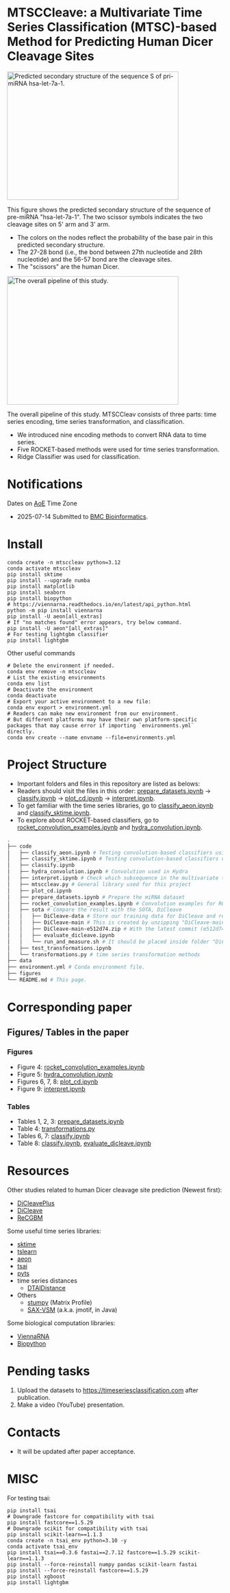 # MTSCCleave: a Multivariate Time Series Classification (MTSC)-based Method for Predicting Human Dicer Cleavage Sites
<!-- https://stackoverflow.com/questions/39777166/display-pdf-image-in-markdown -->
<!-- for d in *.pdf ; do inkscape --without-gui --file=$d --export-plain-svg=${d%.*}.svg ; done -->
<!-- ![Predicted secondary structure of the sequence S of pri-miRNA “hsa-let-7a-1".](figures/hsa-let-7a-1_ss.svg.pptx.svg) -->
<img src="figures/hsa-let-7a-1_ss.svg.pptx.svg" alt="Predicted secondary structure of the sequence S of pri-miRNA hsa-let-7a-1." width="400" height="300">

This figure shows the predicted secondary structure of the sequence of pre-miRNA "hsa-let-7a-1". The two scissor symbols indicates the two cleavage sites on 5' arm and 3' arm.
- The colors on the nodes reflect the probability of the base pair in this predicted secondary structure.
- The 27-28 bond (i.e., the bond between 27th nucleotide and 28th nucleotide) and the 56-57 bond are the cleavage sites.
- The "scissors" are the human Dicer.

<!-- ![The overall pipeline of this study.](figures/pipeline.pptx.svg) -->
<img src="figures/pipeline.pptx.svg" alt="The overall pipeline of this study." width="400" height="300">

The overall pipeline of this study.
MTSCCleav consists of three parts: time series encoding, time series transformation, and classification. 
- We introduced nine encoding methods to convert RNA data to time series.
- Five ROCKET-based methods were used for time series transformation. 
- Ridge Classifier was used for classification.

# Notifications
Dates on [AoE](https://www.timeanddate.com/time/zones/aoe) Time Zone
- 2025-07-14 Submitted to [BMC Bioinformatics](https://bmcbioinformatics.biomedcentral.com/).

# Install
```
conda create -n mtsccleav python=3.12
conda activate mtsccleav
pip install sktime
pip install --upgrade numba
pip install matplotlib
pip install seaborn
pip install biopython
# https://viennarna.readthedocs.io/en/latest/api_python.html
python -m pip install viennarna
pip install -U aeon[all_extras]
# If "no matches found" error appears, try below command.
pip install -U aeon"[all_extras]"
# For testing lightgbm classifier
pip install lightgbm
```
Other useful commands
```
# Delete the environment if needed.
conda env remove -n mtsccleav
# List the existing environments
conda env list
# Deactivate the environment
conda deactivate
# Export your active environment to a new file:
conda env export > environment.yml
# Readers can make new environment from our environment. 
# But different platforms may have their own platform-specific packages that may cause error if importing `environments.yml` directly.
conda env create --name envname --file=environments.yml
```
# Project Structure
- Important folders and files in this repository are listed as belows:
- Readers should visit the files in this order: [prepare_datasets.ipynb](https://github.com/cyuab/time-series-classification-cleavage/blob/main/code/prepare_datasets.ipynb) -> [classify.ipynb](https://github.com/cyuab/time-series-classification-cleavage/blob/main/code/classify.ipynb) -> [plot_cd.ipynb](https://github.com/cyuab/time-series-classification-cleavage/blob/main/code/plot_cd.ipynb) -> [interpret.ipynb](https://github.com/cyuab/time-series-classification-cleavage/blob/main/code/interpret.ipynb).
- To get familiar with the time series libraries, go to [classify_aeon.ipynb](https://github.com/cyuab/time-series-classification-cleavage/blob/main/code/classify_aeon.ipynb) and [classify_sktime.ipynb](https://github.com/cyuab/time-series-classification-cleavage/blob/main/code/classify_sktime.ipynb).
- To explore about ROCKET-based classifiers, go to [rocket_convolution_examples.ipynb](https://github.com/cyuab/time-series-classification-cleavage/blob/main/code/rocket_convolution_examples.ipynb) and [hydra_convolution.ipynb](https://github.com/cyuab/time-series-classification-cleavage/blob/main/code/hydra_convolution.ipynb).
```bash
.
├── code
│   ├── classify_aeon.ipynb # Testing convolution-based classifiers using aeon library
│   ├── classify_sktime.ipynb # Testing convolution-based classifiers using sktime library
│   ├── classify.ipynb
│   ├── hydra_convolution.ipynb # Convolution used in Hydra
│   ├── interpret.ipynb # Check which subsequence in the multivariate time series is important for classification
│   ├── mtsccleav.py # General library used for this project
│   ├── plot_cd.ipynb
│   ├── prepare_datasets.ipynb # Prepare the miRNA dataset
│   ├── rocket_convolution_examples.ipynb # Convolution examples for ROCKET
│   ├── sota # Compare the result with the SOTA, DiCleave
│   │   ├── DiCleave-data # Store our training data for DiCleave and results returned by DiCleave
│   │   ├── DiCleave-main # This is created by unzipping "DiCleave-main-e512d74.zip"
│   │   ├── DiCleave-main-e512d74.zip # With the latest commit (e512d74), accessed on 2025-06-17
│   │   ├── evaluate_dicleave.ipynb
│   │   └── run_and_measure.sh # It should be placed inside folder "DiCleave-main" for correct path.
│   ├── test_transformations.ipynb
│   └── transformations.py # time series transformation methods
├── data
├── environment.yml # Conda environment file.
├── figures
└── README.md # This page.
```
# Corresponding paper
## Figures/ Tables in the paper
### Figures
- Figure 4: [rocket_convolution_examples.ipynb](https://github.com/cyuab/time-series-classification-cleavage/blob/main/code/rocket_convolution_examples.ipynb)
- Figure 5: [hydra_convolution.ipynb](https://github.com/cyuab/time-series-classification-cleavage/blob/main/code/hydra_convolution.ipynb)
- Figures 6, 7, 8: [plot_cd.ipynb](https://github.com/cyuab/time-series-classification-cleavage/blob/main/code/plot_cd.ipynb)
- Figure 9: [interpret.ipynb](https://github.com/cyuab/time-series-classification-cleavage/blob/main/code/interpret.ipynb) 

### Tables
- Tables 1, 2, 3: [prepare_datasets.ipynb](https://github.com/cyuab/time-series-classification-cleavage/blob/main/code/prepare_datasets.ipynb)
- Table 4: [transformations.py](https://github.com/cyuab/time-series-classification-cleavage/blob/main/code/transformations.py)
- Tables 6, 7: [classify.ipynb](https://github.com/cyuab/time-series-classification-cleavage/blob/main/code/classify.ipynb)
- Table 8: [classify.ipynb](https://github.com/cyuab/time-series-classification-cleavage/blob/main/code/classify.ipynb), [evaluate_dicleave.ipynb](https://github.com/cyuab/time-series-classification-cleavage/blob/main/code/sota/evaluate_dicleave.ipynb)

# Resources
Other studies related to human Dicer cleavage site prediction (Newest first):
- [DiCleavePlus](https://github.com/MGuard0303/DiCleavePlus)
- [DiCleave](https://github.com/MGuard0303/DiCleave)
- [ReCGBM](https://github.com/ryuu90/ReCGBM)

Some useful time series libraries:
- [sktime](https://www.sktime.net/en/stable/)
- [tslearn](https://tslearn.readthedocs.io/en/stable/)
- [aeon](https://www.aeon-toolkit.org/en/stable/index.html)
- [tsai](https://timeseriesai.github.io/tsai/)
- [pyts](https://pyts.readthedocs.io/en/stable/index.html)
- time series distances
    - [DTAIDistance](https://dtaidistance.readthedocs.io/en/latest/)
- Others
    - [stumpy](https://stumpy.readthedocs.io/en/latest/) (Matrix Profile)
    - [SAX-VSM](https://jmotif.github.io/sax-vsm_site/) (a.k.a. jmotif, in Java)
    
Some biological computation libraries:
- [ViennaRNA](https://viennarna.readthedocs.io/en/latest/index.html)
- [Biopython](https://biopython.org/)

# Pending tasks
1. Upload the datasets to https://timeseriesclassification.com after publication.
1. Make a video (YouTube) presentation.

# Contacts
- It will be updated after paper acceptance.

# MISC
For testing tsai:
```
pip install tsai
# Downgrade fastcore for compatibility with tsai 
pip install fastcore==1.5.29
# Downgrade scikit for compatibility with tsai 
pip install scikit-learn==1.1.3
conda create -n tsai_env python=3.10 -y
conda activate tsai_env
pip install tsai==0.3.6 fastai==2.7.12 fastcore==1.5.29 scikit-learn==1.1.3
pip install --force-reinstall numpy pandas scikit-learn fastai
pip install --force-reinstall fastcore==1.5.29
pip install xgboost
pip install lightgbm
```